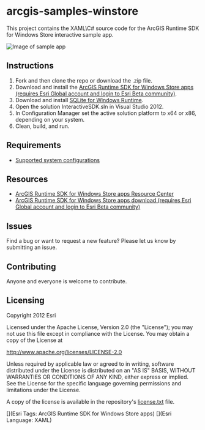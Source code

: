 # arcgis-samples-winstore

This project contains the XAML\C# source code for the ArcGIS Runtime SDK for Windows Store interactive sample app.  

![Image of sample app](https://raw.github.com/Esri/arcgis-samples-winstore/master/arcgis-samples-winstore.png "Interactive sample app")


## Instructions

1. Fork and then clone the repo or download the .zip file. 
2. Download and install the [ArcGIS Runtime SDK for Windows Store apps (requires Esri Global account and login to Esri Beta community)](https://betacommunity.esri.com/callout/?callid=C27828A31ACA48D09EC64AB8E90C97C8).   
3. Download and install [SQLite for Windows Runtime](http://visualstudiogallery.msdn.microsoft.com/23f6c55a-4909-4b1f-80b1-25792b11639e). 
4. Open the solution InteractiveSDK.sln in Visual Studio 2012.  
5. In Configuration Manager set the active solution platform to x64 or x86, depending on your system. 
6. Clean, build, and run.     

## Requirements

* [Supported system configurations](http://developers.arcgis.com/en/windows-store/system-reqs.html)

## Resources

* [ArcGIS Runtime SDK for Windows Store apps Resource Center](http://developers.arcgis.com/en/windows-store)
* [ArcGIS Runtime SDK for Windows Store apps download (requires Esri Global account and login to Esri Beta community)](https://betacommunity.esri.com/callout/?callid=C27828A31ACA48D09EC64AB8E90C97C8)  

## Issues

Find a bug or want to request a new feature?  Please let us know by submitting an issue.

## Contributing

Anyone and everyone is welcome to contribute. 

## Licensing
Copyright 2012 Esri

Licensed under the Apache License, Version 2.0 (the "License");
you may not use this file except in compliance with the License.
You may obtain a copy of the License at

   http://www.apache.org/licenses/LICENSE-2.0

Unless required by applicable law or agreed to in writing, software
distributed under the License is distributed on an "AS IS" BASIS,
WITHOUT WARRANTIES OR CONDITIONS OF ANY KIND, either express or implied.
See the License for the specific language governing permissions and
limitations under the License.

A copy of the license is available in the repository's [license.txt]( https://raw.github.com/Esri/arcgis-samples-silverlight/master/license.txt) file.

[](Esri Tags: ArcGIS Runtime SDK for Windows Store apps)
[](Esri Language: XAML)
